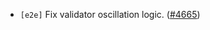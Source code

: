 - `[e2e]` Fix validator oscillation logic.
  ([\#4665](https://github.com/cometbft/cometbft/pull/4665))